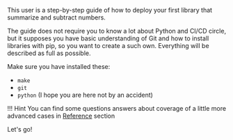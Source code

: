 This user is a step-by-step guide of how to deploy your first library that summarize and subtract numbers.

The guide does not require you to know a lot about Python and CI/CD circle, but it supposes you have basic understanding of Git and how to install libraries with pip, so you want to create a such own. Everything will be described as full as possible.

Make sure you have installed these:
* `make`
* `git`
* `python` (I hope you are here not by an accident)


!!! Hint
    You can find some questions answers about coverage of a little more advanced cases in [Reference](../reference/index.md) section

Let's go!
